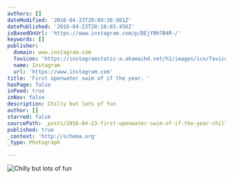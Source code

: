 ```yaml
---
authors: []
dateModified: '2016-04-23T20:09:30.981Z'
datePublished: '2016-04-23T20:10:03.456Z'
isBasedOnUrl: 'https://www.instagram.com/p/BEjYNh7B4R-/'
keywords: []
publisher:
  domain: www.instagram.com
  favicon: 'https://instagramstatic-a.akamaihd.net/h1/images/ico/favicon.ico/7cdab0872b15.ico'
  name: Instagram
  url: 'https://www.instagram.com'
title: 'First openwater swim of if the year. '
hasPage: false
inFeed: true
inNav: false
description: Chilly but lots of fun
author: []
starred: false
sourcePath: _posts/2016-04-23-first-openwater-swim-of-if-the-year-chilly-but-lots-of-fun.md
published: true
_context: 'http://schema.org'
_type: Photograph

---
```

![Chilly but lots of fun](https://s3-us-west-2.amazonaws.com/the-grid-img/p/a0416e510163a977f33deebafb2a8dea6adc1b70.jpg)